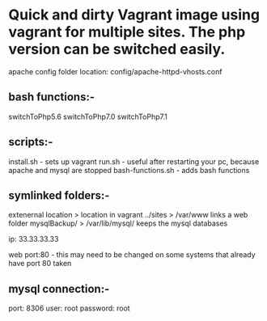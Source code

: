 # Quick and dirty Vagrant image using vagrant for multiple sites. The php version can be switched easily. 

apache config folder location: config/apache-httpd-vhosts.conf

## bash functions:-
switchToPhp5.6
switchToPhp7.0
switchToPhp7.1

## scripts:-
install.sh - sets up vagrant
run.sh - useful after restarting your pc, because apache and mysql are stopped
bash-functions.sh - adds bash functions

## symlinked folders:-
extenernal location > location in vagrant
../sites > /var/www    links a web folder
mysqlBackup/ > /var/lib/mysql/   keeps the mysql databases

ip: 33.33.33.33

web port:80  - this may need to be changed on some systems that already have port 80 taken

## mysql connection:-
port: 8306
user: root
password: root